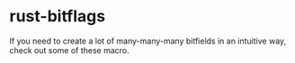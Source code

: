 # rust-bitflags
If you need to create a lot of many-many-many bitfields in an intuitive way, check out some of these macro.
